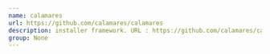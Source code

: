 ```yaml
---
name: calamares
url: https://github.com/calamares/calamares
description: installer framework. URL : https://github.com/calamares/calamares Groups : None
group: None
---
```

